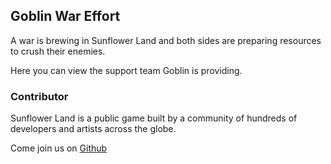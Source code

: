 ## Goblin War Effort

A war is brewing in Sunflower Land and both sides are preparing resources to crush their enemies.

Here you can view the support team Goblin is providing.

### Contributor

Sunflower Land is a public game built by a community of hundreds of developers and artists across the globe.

Come join us on [Github](https://github.com/sunflower-land/sunflower-land)

